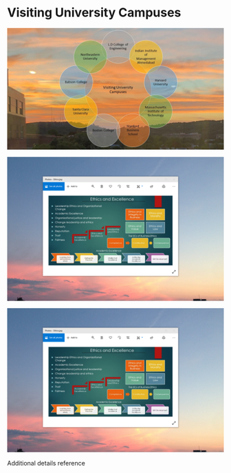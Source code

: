 # Visiting University Campuses

![image](VisitingCampuses.jpg)

![image](EthicsandExcellence.png)

![image](EthicsandExcellence.png)

Additional details reference 
